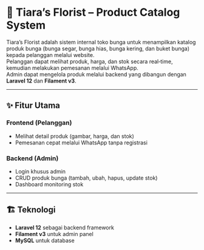# 🌸 Tiara’s Florist – Product Catalog System

Tiara’s Florist adalah sistem internal toko bunga untuk menampilkan katalog produk bunga (bunga segar, bunga hias, bunga kering, dan buket bunga) kepada pelanggan melalui website.  
Pelanggan dapat melihat produk, harga, dan stok secara real‑time, kemudian melakukan pemesanan melalui WhatsApp.  
Admin dapat mengelola produk melalui backend yang dibangun dengan **Laravel 12** dan **Filament v3**.

---

## ✨ Fitur Utama

### Frontend (Pelanggan)
- Melihat detail produk (gambar, harga, dan stok)
- Pemesanan cepat melalui WhatsApp tanpa registrasi

### Backend (Admin)
- Login khusus admin
- CRUD produk bunga (tambah, ubah, hapus, update stok)
- Dashboard monitoring stok

---

## 🏗️ Teknologi
- **Laravel 12** sebagai backend framework
- **Filament v3** untuk admin panel
- **MySQL** untuk database